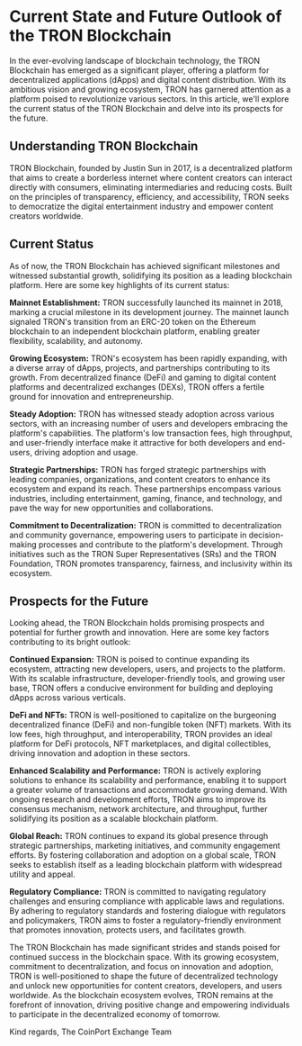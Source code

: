 # Current State and Future Outlook of the TRON Blockchain

In the ever-evolving landscape of blockchain technology, the TRON Blockchain has emerged as a significant player, offering a platform for decentralized applications (dApps) and digital content distribution. With its ambitious vision and growing ecosystem, TRON has garnered attention as a platform poised to revolutionize various sectors. In this article, we'll explore the current status of the TRON Blockchain and delve into its prospects for the future.

## Understanding TRON Blockchain
TRON Blockchain, founded by Justin Sun in 2017, is a decentralized platform that aims to create a borderless internet where content creators can interact directly with consumers, eliminating intermediaries and reducing costs. Built on the principles of transparency, efficiency, and accessibility, TRON seeks to democratize the digital entertainment industry and empower content creators worldwide.

## Current Status
As of now, the TRON Blockchain has achieved significant milestones and witnessed substantial growth, solidifying its position as a leading blockchain platform. Here are some key highlights of its current status:

**Mainnet Establishment:** TRON successfully launched its mainnet in 2018, marking a crucial milestone in its development journey. The mainnet launch signaled TRON's transition from an ERC-20 token on the Ethereum blockchain to an independent blockchain platform, enabling greater flexibility, scalability, and autonomy.

**Growing Ecosystem:** TRON's ecosystem has been rapidly expanding, with a diverse array of dApps, projects, and partnerships contributing to its growth. From decentralized finance (DeFi) and gaming to digital content platforms and decentralized exchanges (DEXs), TRON offers a fertile ground for innovation and entrepreneurship.

**Steady Adoption:** TRON has witnessed steady adoption across various sectors, with an increasing number of users and developers embracing the platform's capabilities. The platform's low transaction fees, high throughput, and user-friendly interface make it attractive for both developers and end-users, driving adoption and usage.

**Strategic Partnerships:** TRON has forged strategic partnerships with leading companies, organizations, and content creators to enhance its ecosystem and expand its reach. These partnerships encompass various industries, including entertainment, gaming, finance, and technology, and pave the way for new opportunities and collaborations.

**Commitment to Decentralization:** TRON is committed to decentralization and community governance, empowering users to participate in decision-making processes and contribute to the platform's development. Through initiatives such as the TRON Super Representatives (SRs) and the TRON Foundation, TRON promotes transparency, fairness, and inclusivity within its ecosystem.

## Prospects for the Future
Looking ahead, the TRON Blockchain holds promising prospects and potential for further growth and innovation. Here are some key factors contributing to its bright outlook:

**Continued Expansion:** TRON is poised to continue expanding its ecosystem, attracting new developers, users, and projects to the platform. With its scalable infrastructure, developer-friendly tools, and growing user base, TRON offers a conducive environment for building and deploying dApps across various verticals.

**DeFi and NFTs:** TRON is well-positioned to capitalize on the burgeoning decentralized finance (DeFi) and non-fungible token (NFT) markets. With its low fees, high throughput, and interoperability, TRON provides an ideal platform for DeFi protocols, NFT marketplaces, and digital collectibles, driving innovation and adoption in these sectors.

**Enhanced Scalability and Performance:** TRON is actively exploring solutions to enhance its scalability and performance, enabling it to support a greater volume of transactions and accommodate growing demand. With ongoing research and development efforts, TRON aims to improve its consensus mechanism, network architecture, and throughput, further solidifying its position as a scalable blockchain platform.

**Global Reach:** TRON continues to expand its global presence through strategic partnerships, marketing initiatives, and community engagement efforts. By fostering collaboration and adoption on a global scale, TRON seeks to establish itself as a leading blockchain platform with widespread utility and appeal.

**Regulatory Compliance:** TRON is committed to navigating regulatory challenges and ensuring compliance with applicable laws and regulations. By adhering to regulatory standards and fostering dialogue with regulators and policymakers, TRON aims to foster a regulatory-friendly environment that promotes innovation, protects users, and facilitates growth.


The TRON Blockchain has made significant strides and stands poised for continued success in the blockchain space. With its growing ecosystem, commitment to decentralization, and focus on innovation and adoption, TRON is well-positioned to shape the future of decentralized technology and unlock new opportunities for content creators, developers, and users worldwide. As the blockchain ecosystem evolves, TRON remains at the forefront of innovation, driving positive change and empowering individuals to participate in the decentralized economy of tomorrow.

Kind regards,
The CoinPort Exchange Team
